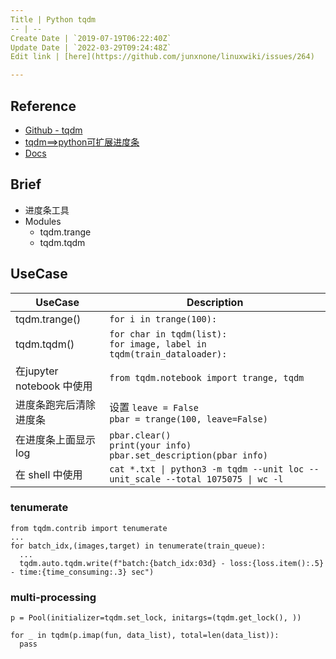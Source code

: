```yaml
---
Title | Python tqdm
-- | --
Create Date | `2019-07-19T06:22:40Z`
Update Date | `2022-03-29T09:24:48Z`
Edit link | [here](https://github.com/junxnone/linuxwiki/issues/264)

---
```

## Reference

- [Github - tqdm](https://github.com/tqdm/tqdm)
- [tqdm==>python可扩展进度条](https://blog.csdn.net/xiaodongxiexie/article/details/70495618)
- [Docs](https://tqdm.github.io/)

## Brief
- 进度条工具
- Modules
  - tqdm.trange
  - tqdm.tqdm


## UseCase

UseCase | Description
-- | --
tqdm.trange() | `for i in trange(100):`
tqdm.tqdm() | `for char in tqdm(list):`<br>`for image, label in tqdm(train_dataloader):`
在jupyter notebook 中使用 | `from tqdm.notebook import trange, tqdm`
进度条跑完后清除进度条 | 设置 `leave = False` <br>`pbar = trange(100, leave=False)`
在进度条上面显示log | `pbar.clear()`<br>`print(your info)`<br>`pbar.set_description(pbar info)`
在 shell 中使用 | `cat *.txt \| python3 -m tqdm --unit loc --unit_scale --total 1075075 \| wc -l`


### tenumerate

```
from tqdm.contrib import tenumerate
...
for batch_idx,(images,target) in tenumerate(train_queue):
  ... 
  tqdm.auto.tqdm.write(f"batch:{batch_idx:03d} - loss:{loss.item():.5} - time:{time_consuming:.3} sec")
```

### multi-processing

```
p = Pool(initializer=tqdm.set_lock, initargs=(tqdm.get_lock(), ))

for _ in tqdm(p.imap(fun, data_list), total=len(data_list)):
  pass
```



